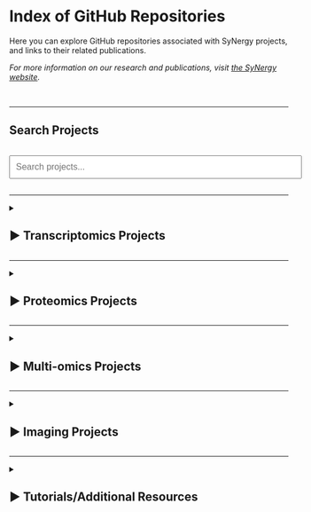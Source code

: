 # Index of GitHub Repositories

Here you can explore GitHub repositories associated with SyNergy projects, and links to their related publications.

_For more information on our research and publications, visit [the SyNergy website](https://synergy-munich.de/)._

<br>

---

## Search Projects

<input type="text" id="searchBox" placeholder="Search projects..." onkeyup="filterProjects()" style="width: 100%; padding: 10px; margin: 15px 0; font-size: 16px;">

---

<div id="projectsContainer">
<details>
  <summary>
    <h2><span class="arrow">&#9654;</span> Transcriptomics Projects</h2>
  </summary>

  <hr>
  <h3>Adult neural stem cell activation in mice is regulated by the day/night cycle and intracellular calcium dynamics</h3>
  <p>
    <a href="https://www.cell.com/cell/fulltext/S0092-8674(20)31748-7">
      <img src="assets/img/thumbnails/t1.png" alt="Thumbnail" />
    </a>
  </p>
  <p>
  <ul>
    <li>
      <a href="https://github.com/SaghatelyanLab/Calcium_analysis_in_NSC">Code for analysis of Ca2+ activity in neural stem cells</a>
    </li>
  </ul> 
  </p>
  <hr>

  <h3>CD8+ T cells induce interferon-responsive oligodendrocytes and microglia in white matter aging</h3>
  <p>
    <a href="https://www.nature.com/articles/s41593-022-01183-6">
      <img src="assets/img/thumbnails/t2.png" alt="Thumbnail" />
    </a>
  </p>
  <p>
  <ul>
    <li>
      <a href="https://github.com/ISD-SystemsNeuroscience/Aging_Oligos_Microglia">Transcriptomics characterization of oligodendrocytes and microglia in white matter aging</a>
    </li>
  </ul>
  </p>
  <hr>

  <h3>Parkinson's disease motor symptoms rescue by CRISPRa‐reprogramming astrocytes into GABAergic neurons</h3>
  <p>
    <a href="https://www.embopress.org/doi/full/10.15252/emmm.202114797">
      <img src="assets/img/thumbnails/t3.png" alt="Thumbnail" />
    </a>
  </p>
  <p>
  <ul>
    <li>
      <a href="https://github.com/theislab/astrocytes_reprogramming_analysis">Astrocytes reprogramming analysis</a>
    </li>
  </ul>
  </p>
  <hr>

  <h3>Phagocyte-mediated synapse removal in cortical neuroinflammation is promoted by local calcium accumulation</h3>
  <p>
    <a href="https://www.nature.com/articles/s41593-020-00780-7">
      <img src="assets/img/thumbnails/t4.png" alt="Thumbnail" />
    </a>
  </p>
  <p>
  <ul>
    <li>
      <ul>
        <li>
          <a href="https://github.com/portugueslab/Jafari-et-al-2020">Code and sample data used for parts of the analysis in the paper Jafari et al., 2020</a>
        </li>
        <li>
          <a href="https://github.com/engelsdaniel/schirmer_reanalyzed">Re-analysis of snRNA-seq data from Schirmer et al., Nature, 2019</a>
        </li>
      </ul>
    </li>
  </ul>
  </p>
  <hr>

  <h3>Shared inflammatory glial cell signature after stab wound injury</h3>
  <p>
    <a href="https://www.nature.com/articles/s41467-024-46625-w">
      <img src="assets/img/thumbnails/t5.png" alt="Thumbnail" />
    </a>
  </p>
  <p>
  <ul>
    <li>
      <ul>
        <li>
          <a href="https://github.com/NinkovicLab/Koupourtidou-Schwarz-et-al">Analysis pipeline for scRNA-seq/stRNA-seq</a>
        </li>
        <li>
          <a href="https://github.com/isdneuroimaging/mmqt">Microglia morphology quantification tool (MMQT)</a>
        </li>
        <li>
          <a href="https://github.com/simonmfr/SPATA2/tree/publicationCK">Spatial gradient analysis</a>
        </li>
      </ul>
    </li>
  </ul>
  </p>
  <hr>

  <h3>Spatial Transcriptomics-correlated Electron Microscopy maps transcriptional and ultrastructural responses to brain injury</h3>
  <p>
    <a href="https://www.nature.com/articles/s41467-023-39447-9">
      <img src="assets/img/thumbnails/t6.png" alt="Thumbnail" />
    </a>
  </p>
  <p>
  <ul>
    <li>
      <a href="https://github.com/ISD-SystemsNeuroscience/STcEM">Spatial Transcriptomics-correlated Electron Microscopy analysis</a>
    </li>
  </ul>
  </p>
  <hr>

  <h3>T cell-mediated microglial activation triggers myelin pathology in a mouse model of amyloidosis</h3>
  <p>
    <a href="https://www.nature.com/articles/s41593-024-01682-8">
      <img src="assets/img/thumbnails/t7.png" alt="Thumbnail" />
    </a>
  </p>
  <p>
  <ul>
    <li>
      <a href="https://github.com/Ruoqing-feng/AD_inflammation">scRNA-seq analysis</a>
    </li>
  </ul>
  </p>
  <hr>

  <h3>T cells modulate the microglial response to brain ischemia</h3>
  <p>
    <a href="https://elifesciences.org/articles/82031">
      <img src="assets/img/thumbnails/t8.png" alt="Thumbnail" />
    </a>
  </p>
  <p>
  <ul>
    <li>
      <a href="https://github.com/Lieszlab/Benakis-et-al.-2022-eLife">scRNA-seq analysis</a>
    </li>
  </ul>
  </p>
  <hr>

  <h3>CD74 is a functional MIF receptor on activated CD4+ T cells</h3>
  <p>
    <a href="https://link.springer.com/article/10.1007/s00018-024-05338-5">
      <img src="assets/img/thumbnails/t9.png" alt="Thumbnail" />
    </a>
  </p>
  <p>
  <ul>
    <li>
      <a href="https://github.com/SimonE1220/CD74Tcelldiff">Re-analysis pipeline: BulkRNAseq</a>
    </li>
  </ul>
  </p>
  <hr>

  <h3>Distinct molecular profiles of skull bone marrow in health and neurological disorders</h3>
  <p>
    <a href="https://www.cell.com/cell/fulltext/S0092-8674(23)00742-0">
      <img src="assets/img/thumbnails/t10.png" alt="Thumbnail" />
    </a>
  </p>
  <p>
  <ul>
    <li>
      <a href="https://github.com/erturklab/skull_immune">Analysis of transcriptomics and proteomics data</a>
    </li>
  </ul>
  </p>
  <hr>

  <h3>High-calorie diets uncouple hypothalamic oxytocin neurons from a gut-to-brain satiation pathway via κ-opioid signaling</h3>
  <p>
    <a href="https://www.cell.com/cell-reports/fulltext/S2211-1247(23)01317-7">
      <img src="assets/img/thumbnails/t11.png" alt="Thumbnail" />
    </a>
  </p>
  <p>
  <ul>
    <li>
      <a href="https://github.com/viktormiok/snRNAseq_RiboTagRNAseq-oxytocin">RiboTag-mRNA-seq and snRNA-seq analysis</a>
    </li>
  </ul>
  </p>
  <hr>

  <h3>Twin study identifies early immunological and metabolic dysregulation of CD8+ T cells in multiple sclerosis</h3>
  <p>
    <a href="https://www.science.org/doi/10.1126/sciimmunol.adj8094">
      <img src="assets/img/thumbnails/t12.png" alt="Thumbnail" />
    </a>
  </p>
  <p>
  <ul>
    <li>
      <a href="https://github.com/beltranLab/peripheral-cd8-mstwinstudy">scRNA-seq and single-cell T-cell receptor (TCR) sequencing analysis</a>
    </li>
  </ul>
  </p>

</details>

---

<details>
  <summary>
    <h2><span class="arrow">&#9654;</span> Proteomics Projects</h2>
  </summary>
  
  <hr>
  <h3>Defining the Adult Neural Stem Cell Niche Proteome Identifies Key Regulators of Adult Neurogenesis</h3>
  <p>
    <a href="https://www.cell.com/cell-stem-cell/fulltext/S1934-5909(20)30002-3">
      <img src="assets/img/thumbnails/p1.png" alt="Thumbnail" />
    </a>
  </p>
  <ul>
    <li>
      <a href="https://github.com/FranzeLab">MATLAB scripts to analyze AFM data</a>
    </li>
  </ul>
  <hr>

  <h3>Mapping autophagosome contents identifies interleukin-7 receptor-alpha as a key cargo modulating CD4+ T cell proliferation</h3>
  <p>
    <a href="https://www.nature.com/articles/s41467-022-32718-x">
      <img src="assets/img/thumbnails/p2.png" alt="Thumbnail" />
    </a>
  </p>
  <ul>
    <li>
      <a href="https://github.com/dzhou93/proximity_labelling_pipeline/commit/2e825476556087ae0cff51310556adb278a83d77">Mass spectrometry data analysis</a>
    </li>
  </ul>
  <hr>

  <h3>Met/HGFR triggers detrimental reactive microglia in TBI</h3>
  <p>
    <a href="https://www.cell.com/cell-reports/fulltext/S2211-1247(22)01763-6">
      <img src="assets/img/thumbnails/p3.png" alt="Thumbnail" />
    </a>
  </p>
  <ul>
    <li>
      <a href="https://github.com/Rida-Rehman/PROTEAS">PROTEAS: Protein microarray expression analysis</a>
    </li>
  </ul>
  <hr>

  <h3>Proteomic and lipidomic profiling of demyelinating lesions identifies fatty acids as modulators in lesion recovery</h3>
  <p>
    <a href="https://www.cell.com/cell-reports/fulltext/S2211-1247(21)01368-1">
      <img src="assets/img/thumbnails/p4.png" alt="Thumbnail" />
    </a>
  </p>
  <ul>
    <li>
      <a href="https://github.com/lenkavaculciakova/lesion_volume">Code for calculating the lesion volume</a>
    </li>
  </ul>
  <hr>

  <h3>Targeting the TCA cycle can ameliorate widespread axonal energy deficiency in neuroinflammatory lesions</h3>
  <p>
    <a href="https://www.nature.com/articles/s42255-023-00838-3">
      <img src="assets/img/thumbnails/p5.png" alt="Thumbnail" />
    </a>
  </p>
  <ul>
    <li>
      <a href="https://github.com/engelsdaniel/mitoproteomics">Python algorithm for the analysis of the EAE mitochondrial proteome</a>
    </li>
  </ul>
</details>

---

<details>
  <summary>
    <h2><span class="arrow">&#9654;</span> Multi-omics Projects</h2>
  </summary>

  <hr>
  <h3>Multiomic ALS signatures highlight subclusters and sex differences suggesting the MAPK pathway as therapeutic target</h3>
  <p>
    <a href="https://www.nature.com/articles/s41467-024-49196-y">
      <img src="assets/img/thumbnails/m1.png" alt="Thumbnail" />
    </a>
  </p>
  <p>
  <ul>
    <li>
      <a href="https://github.com/imsb-uke/MAXOMOD_Pipeline">Multi-omics analysis pipeline for the MAXOMOD project</a>
    </li>
  </ul>
  </p>
  <hr>

  <h3>Multi-omic landscaping of human midbrains identifies disease-relevant molecular targets and pathways in advanced-stage Parkinson's disease</h3>
  <p>
    <a href="https://onlinelibrary.wiley.com/doi/10.1002/ctm2.692">
      <img src="assets/img/thumbnails/m2.png" alt="Thumbnail" />
    </a>
  </p>
  <ul>
    <li>
      <a href="https://github.com/aGalhoz/Multi-Omics-PD">DEx Multi-Omics in Parkinson Disease (PD)</a>
    </li>
  </ul>
  <hr>

  <h3>Diet triggers specific responses of hypothalamic astrocytes in time and region dependent manner</h3>
  <p>
    <a href="https://onlinelibrary.wiley.com/doi/10.1002/glia.24237">
      <img src="assets/img/thumbnails/m3.png" alt="Thumbnail" />
    </a>
  </p>
  <p>
  <ul>
    <li>
      <a href="https://github.com/viktormiok/AstrocytesHeterogenityARC">Astrocytes Heterogenity (ARC)</a>
    </li>
  </ul>
  </p>
  
</details>

---

<details>
  <summary>
    <h2><span class="arrow">&#9654;</span> Imaging Projects</h2>
  </summary>
  
  <hr>
  <h3>Amyloid-associated increases in soluble tau relate to tau aggregation rates and cognitive decline in early Alzheimer’s disease</h3>
  <p>
    <a href="https://www.nature.com/articles/s41467-022-34129-4">
      <img src="assets/img/thumbnails/i1.png" alt="Thumbnail" />
    </a>
  </p>
  <p>
  <ul>
    <li>
      <a href="https://github.com/alexapichet/NatureComms2022_tau">Sample R code from publication</a>
    </li>
  </ul>
  </p>
  
</details>

---

<details>
  <summary>
    <h2><span class="arrow">&#9654;</span> Tutorials/Additional Resources</h2>
  </summary>
  
  <hr>
  <h3>Theis Lab (Helmholtz Munich)</h3>
  <p>
    <a href="https://www.helmholtz-munich.de/en/icb/research-groups/theis-lab">
      <img src="assets/img/thumbnails/a0.png" alt="Thumbnail" />
    </a>
  </p>
   <p>
  <ul>
    <li>
      <ul>
        <li>
          <a href="https://github.com/theislab">Theis Lab GitHub page</a>
        </li>
        <li>
          <a href="https://github.com/theislab/single-cell-tutorial">Single-cell tutorial</a>
        </li>
        <li>
          <a href="https://github.com/theislab/single-cell-best-practices">Single-cell best practices</a>
        </li>
      </ul>
    </li>
  </ul>
  </p>
  <hr>

  <h3>MATLAB Tutorials</h3>
  <p>
    <a href="https://de.mathworks.com/products/matlab.html?s_tid=hp_products_matlab">
      <img src="assets/img/thumbnails/a2.png" alt="Thumbnail" />
    </a>
  </p>
   <p>
  <ul>
    <li>
      <ul>
        <li>
          <a href="https://github.com/csitron/MATLAB-Programs-for-Flow-Cytometry">MATLAB Programs for Flow Cytometry</a>
        </li>
        <li>
          <a href="https://github.com/csitron/Western-Blot-Quantification-in-MATLAB">Western Blot Quantification in MATLAB</a>
        </li>
      </ul>
    </li>
  </ul>
  </p>
  <hr>

  <h3>PSMD (marker for cerebral small vessel disease)</h3>
  <p>
    <a href="https://www.psmd-marker.com/">
      <img src="assets/img/thumbnails/a3.png" alt="Thumbnail" />
    </a>
  </p>
   <p>
  <ul>
    <li>
      <ul>
        <li>
          <a href="https://github.com/miac-research/psmd">PSMD (Peak width of Skeletonized Mean Diffusivity) Marker</a>
        </li>
      </ul>
    </li>
  </ul>
  </p>
  <hr>

  <h3>Nanoscale Hub: Analysis pipelines</h3>
  <p>
    <a href="https://www.synergy-munich.de/research/technology-hubs/nanoscale-hub/bf16a24bb55fdf88">
      <img src="assets/img/thumbnails/a4.png" alt="Thumbnail" />
    </a>
  </p>
   <p>
  <ul>
    <li>
      <ul>
        <li>
          <a href="https://github.com/georgkislinger/Crop_EM_to_bbox">Crop Electron Microscopy (EM) image to a bounding box (bbox)</a>
        </li>
        <li>
          <a href="https://github.com/georgkislinger/ImportUtility">Import Utility</a>
        </li>
      </ul>
    </li>
  </ul>
  </p>
  <hr>
  
</details>
</div>

<script>
function filterProjects() {
  const searchInput = document.getElementById('searchBox').value.toLowerCase();
  const projectContainer = document.getElementById('projectsContainer');
  const projects = projectContainer.getElementsByTagName('details');

  Array.from(projects).forEach((project) => {
    const textContent = project.textContent || project.innerText;
    if (textContent.toLowerCase().includes(searchInput)) {
      project.style.display = '';
    } else {
      project.style.display = 'none';
    }
  });
}
</script>
